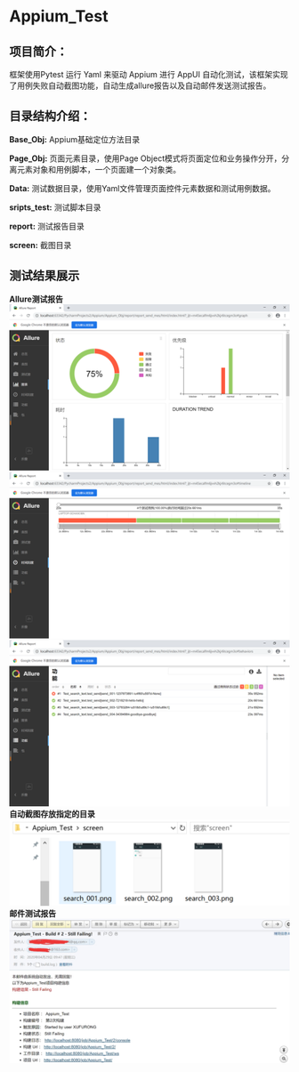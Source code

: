 # Appium_Test  
## 项目简介：
框架使用Pytest 运行 Yaml 来驱动 Appium 进行 AppUI 自动化测试，该框架实现了用例失败自动截图功能，自动生成allure报告以及自动邮件发送测试报告。 
## 目录结构介绍：
**Base_Obj:** Appium基础定位方法目录

**Page_Obj:** 页面元素目录，使用Page Object模式将页面定位和业务操作分开，分离元素对象和用例脚本，一个页面建一个对象类。

**Data:** 测试数据目录，使用Yaml文件管理页面控件元素数据和测试用例数据。

**sripts_test:** 测试脚本目录

**report:** 测试报告目录
 
**screen:** 截图目录

## 测试结果展示
**Allure测试报告**
![image](https://github.com/furongxu1/Appium_Test/blob/master/show_results/allure_report_1.png)
![image](https://github.com/furongxu1/Appium_Test/blob/master/show_results/allure_report_2.png)
![image](https://github.com/furongxu1/Appium_Test/blob/master/show_results/allure_report_3.png)
**自动截图存放指定的目录**
![image](https://github.com/furongxu1/Appium_Test/blob/master/show_results/screen.png)
**邮件测试报告**
![image](https://github.com/furongxu1/Appium_Test/blob/master/show_results/email.jpg)

